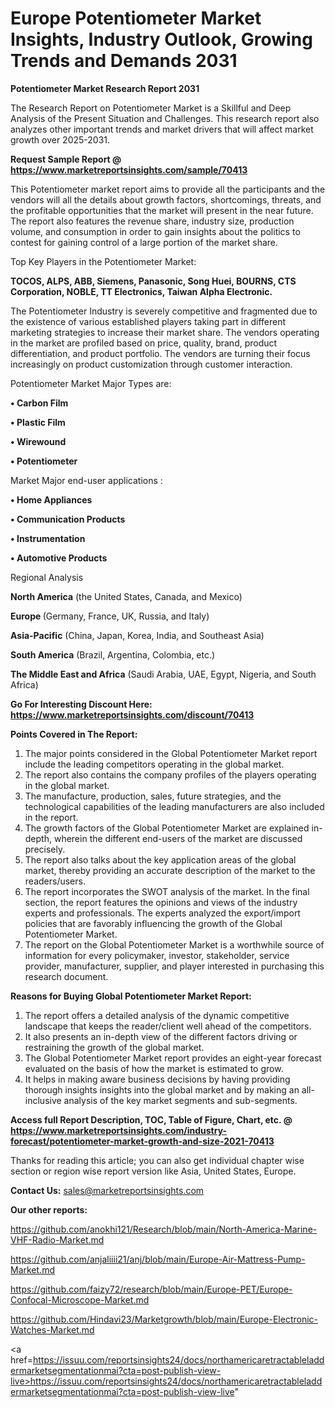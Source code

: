 # Europe Potentiometer Market Insights, Industry Outlook, Growing Trends and Demands 2031

<strong>Potentiometer Market Research Report 2031</strong>

The Research Report on Potentiometer Market is a Skillful and Deep Analysis of the Present Situation and Challenges. This research report also analyzes other important trends and market drivers that will affect market growth over 2025-2031.

<strong>Request Sample Report @ <a href=https://www.marketreportsinsights.com/sample/70413>https://www.marketreportsinsights.com/sample/70413</a></strong>

This Potentiometer market report aims to provide all the participants and the vendors will all the details about growth factors, shortcomings, threats, and the profitable opportunities that the market will present in the near future. The report also features the revenue share, industry size, production volume, and consumption in order to gain insights about the politics to contest for gaining control of a large portion of the market share.

Top Key Players in the Potentiometer Market:

<strong>TOCOS, ALPS, ABB, Siemens, Panasonic, Song Huei, BOURNS, CTS Corporation, NOBLE, TT Electronics, Taiwan Alpha Electronic.</strong>

The Potentiometer Industry is severely competitive and fragmented due to the existence of various established players taking part in different marketing strategies to increase their market share. The vendors operating in the market are profiled based on price, quality, brand, product differentiation, and product portfolio. The vendors are turning their focus increasingly on product customization through customer interaction.

Potentiometer Market Major Types are:

<strong>• Carbon Film

• Plastic Film

• Wirewound

• Potentiometer</strong>

Market Major end-user applications :

<strong>• Home Appliances

• Communication Products

• Instrumentation

• Automotive Products</strong>

Regional Analysis

</u><strong><b>North America</b></strong> (the United States, Canada, and Mexico)

<strong><b>Europe </b></strong>(Germany, France, UK, Russia, and Italy)

<strong><b>Asia-Pacific</b></strong> (China, Japan, Korea, India, and Southeast Asia)

<strong><b>South America</b></strong> (Brazil, Argentina, Colombia, etc.)

<strong><b>The Middle East and Africa</b></strong> (Saudi Arabia, UAE, Egypt, Nigeria, and South Africa)

<strong>Go For Interesting Discount Here: <a href=https://www.marketreportsinsights.com/discount/70413>https://www.marketreportsinsights.com/discount/70413</a></strong>

<strong>Points Covered in The Report:</strong>
<ol>
  <li>The major points considered in the Global Potentiometer Market report include the leading competitors operating in the global market.</li>
  <li>The report also contains the company profiles of the players operating in the global market.</li>
  <li>The manufacture, production, sales, future strategies, and the technological capabilities of the leading manufacturers are also included in the report.</li>
  <li>The growth factors of the Global Potentiometer Market are explained in-depth, wherein the different end-users of the market are discussed precisely.</li>
  <li>The report also talks about the key application areas of the global market, thereby providing an accurate description of the market to the readers/users.</li>
  <li>The report incorporates the SWOT analysis of the market. In the final section, the report features the opinions and views of the industry experts and professionals. The experts analyzed the export/import policies that are favorably influencing the growth of the Global Potentiometer Market.</li>
  <li>The report on the Global Potentiometer Market is a worthwhile source of information for every policymaker, investor, stakeholder, service provider, manufacturer, supplier, and player interested in purchasing this research document.</li>
</ol>
<strong>Reasons for Buying Global Potentiometer Market Report:</strong>

<ol>
  <li>The report offers a detailed analysis of the dynamic competitive landscape that keeps the reader/client well ahead of the competitors.</li>
  <li>It also presents an in-depth view of the different factors driving or restraining the growth of the global market.</li>
  <li>The Global Potentiometer Market report provides an eight-year forecast evaluated on the basis of how the market is estimated to grow.</li>
  <li>It helps in making aware business decisions by having providing thorough insights insights into the global market and by making an all-inclusive analysis of the key market segments and sub-segments.</li>
</ol>
<strong>Access full Report Description, TOC, Table of Figure, Chart, etc. @ <a href=https://www.marketreportsinsights.com/industry-forecast/potentiometer-market-growth-and-size-2021-70413>https://www.marketreportsinsights.com/industry-forecast/potentiometer-market-growth-and-size-2021-70413</a></strong>


Thanks for reading this article; you can also get individual chapter wise section or region wise report version like Asia, United States, Europe.

<strong>Contact Us:</strong>
sales@marketreportsinsights.com

<strong>Our other reports:</strong>

<a href=https://github.com/anokhi121/Research/blob/main/North-America-Marine-VHF-Radio-Market.md>https://github.com/anokhi121/Research/blob/main/North-America-Marine-VHF-Radio-Market.md</a>

<a href=https://github.com/anjaliiii21/anj/blob/main/Europe-Air-Mattress-Pump-Market.md>https://github.com/anjaliiii21/anj/blob/main/Europe-Air-Mattress-Pump-Market.md</a>

<a href=https://github.com/faizy72/research/blob/main/Europe-PET/Europe-Confocal-Microscope-Market.md>https://github.com/faizy72/research/blob/main/Europe-PET/Europe-Confocal-Microscope-Market.md</a>

<a href=https://github.com/Hindavi23/Marketgrowth/blob/main/Europe-Electronic-Watches-Market.md>https://github.com/Hindavi23/Marketgrowth/blob/main/Europe-Electronic-Watches-Market.md</a>

<a href=https://issuu.com/reportsinsights24/docs/northamericaretractableladdermarketsegmentationmai?cta=post-publish-view-live>https://issuu.com/reportsinsights24/docs/northamericaretractableladdermarketsegmentationmai?cta=post-publish-view-live</a>"
